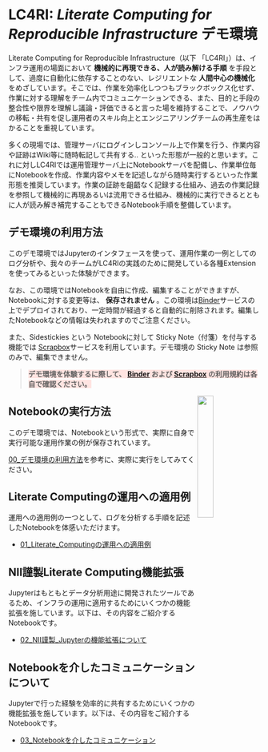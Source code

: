 # LC4RI: *Literate Computing for Reproducible Infrastructure* デモ環境

Literate Computing for Reproducible Infrastructure（以下 「LC4RI」）は、インフラ運用の場面において **機械的に再現できる、人が読み解ける手順** を手段として、過度に自動化に依存することのない、レジリエントな **人間中心の機械化** をめざしています。そこでは、作業を効率化しつつもブラックボックス化せず、作業に対する理解をチーム内でコミュニケーションできる、また、目的と手段の整合性や限界を理解し議論・評価できると言った場を維持することで、ノウハウの移転・共有を促し運用者のスキル向上とエンジニアリングチームの再生産をはかることを重視しています。

多くの現場では、管理サーバにログインしコンソール上で作業を行う、作業内容や証跡はWiki等に随時転記して共有する.. といった形態が一般的と思います。これに対しLC4RIでは運用管理サーバ上にNotebookサーバを配備し、作業単位毎にNotebookを作成、作業内容やメモを記述しながら随時実行するといった作業形態を推奨しています。作業の証跡を齟齬なく記録する仕組み、過去の作業記録を参照して機械的に再現あるいは流用できる仕組み、機械的に実行できるとともに人が読み解き補完することもできるNotebook手順を整備しています。

## デモ環境の利用方法

このデモ環境ではJupyterのインタフェースを使って、運用作業の一例としてのログ分析や、我々のチームがLC4RIの実践のために開発している各種Extensionを使ってみるといった体験ができます。

なお、この環境ではNotebookを自由に作成、編集することができますが、Notebookに対する変更等は、 **保存されません** 。この環境は[Binder](https://mybinder.readthedocs.io/en/latest/)サービスの上でデプロイされており、一定時間が経過すると自動的に削除されます。編集したNotebookなどの情報は失われますのでご注意ください。

また、Sidestickies という Notebookに対して Sticky Note（付箋）を付与する機能では [Scrapbox](https://scrapbox.io/product/)サービスを利用しています。デモ環境の Sticky Note は参照のみで、編集できません。


> <span style='background-color:mistyrose;'> **デモ環境を体験するに際して、 [Binder](https://mybinder.readthedocs.io/en/latest/) および [Scrapbox](https://scrapbox.io/product/) の利用規約は各自で確認ください。** </span>


<img src="./tree/images/openhouse-2019-demo.png" align="right" width="25%" />

## Notebookの実行方法

このデモ環境では、Notebookという形式で、実際に自身で実行可能な運用作業の例が保存されています。

[00_デモ環境の利用方法](00_デモ環境の利用方法.ipynb)を参考に、実際に実行をしてみてください。


## Literate Computingの運用への適用例

運用への適用例の一つとして、ログを分析する手順を記述したNotebookを体感いただけます。

* [01_Literate_Computingの運用への適用例](01_Literate_Computingの運用への適用例.ipynb)


## NII謹製Literate Computing機能拡張
Jupyterはもともとデータ分析用途に開発されたツールであるため、インフラの運用に適用するためにいくつかの機能拡張を施しています。以下は、その内容をご紹介するNotebookです。

* [02_NII謹製_Jupyterの機能拡張について](02_NII謹製_Jupyterの機能拡張について.ipynb)


## Notebookを介したコミュニケーションについて

Jupyterで行った経験を効率的に共有するためにいくつかの機能拡張を施しています。以下は、その内容をご紹介するNotebookです。

* [03_Notebookを介したコミュニケーション](03_Notebookを介したコミュニケーション.ipynb)
